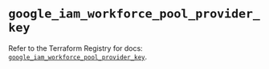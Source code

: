 # `google_iam_workforce_pool_provider_key`

Refer to the Terraform Registry for docs: [`google_iam_workforce_pool_provider_key`](https://registry.terraform.io/providers/hashicorp/google-beta/6.50.0/docs/resources/google_iam_workforce_pool_provider_key).
